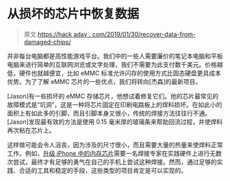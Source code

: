 # 从损坏的芯片中恢复数据

> 原文:[https://hack aday . com/2019/01/30/recover-data-from-damaged-chips/](https://hackaday.com/2019/01/30/recover-data-from-damaged-chips/)

并非每台电脑都是高性能游戏平台。我们中的一些人需要廉价的笔记本电脑和平板电脑来进行简单的互联网浏览或文字处理，我们不需要为此支付数千美元。价格越低，硬件也就越便宜，比如 eMMC 标准允许闪存的使用方式比固态硬盘更具成本优势。为了了解 eMMC 芯片的一些优点，我们将转向[杰森]的最新项目。

[Jason]有一些损坏的 eMMC 存储芯片，他想试着修复它们。他的芯片最常见的故障模式是“坑洞”，这是一种将芯片固定在印刷电路板上的焊料损坏。在如此小的面积上有如此多的引脚，而且引脚本身又很小，传统的焊接方法往往行不通。[Jason]发现最有效的方法是使用 0.15 毫米厚的玻璃条来帮助回流过程，并使焊料再次粘在芯片上。

这样做可能会令人沮丧，因为涉及的尺寸很小，而且需要大量的热量来使焊料正常工作。例如，[升级 iPhone 中的内存芯片](https://hackaday.com/2018/04/13/the-ultimate-iphone-upgrade/)需要一名焊接专家在实践硬件上进行无数次尝试，最终才有足够的勇气在自己的手机上尝试这种焊接。然而，通过足够的实践、合适的工具和稳定的手段，这些类型的项目肯定是可以实现的。